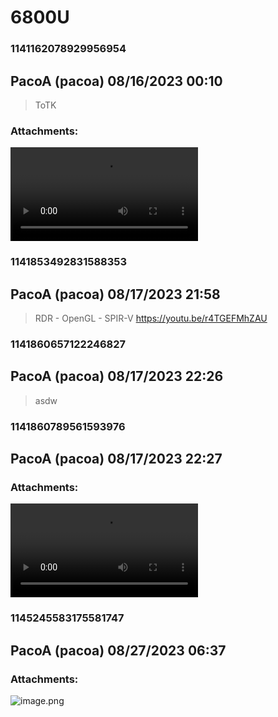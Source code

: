 # 6800U
### 1141162078929956954
## PacoA (pacoa) 08/16/2023 00:10 

> ToTK
### Attachments: 
![SPOILER_2023-08-16_00-03-50.mp4](https://yuzudiscordbackup.s3.us-west-2.amazonaws.com/files-media/1141162078929956954_SPOILER_2023-08-16_00-03-50.mp4)

### 1141853492831588353
## PacoA (pacoa) 08/17/2023 21:58 

> RDR  - OpenGL -  SPIR-V
> https://youtu.be/r4TGEFMhZAU

### 1141860657122246827
## PacoA (pacoa) 08/17/2023 22:26 

> asdw

### 1141860789561593976
## PacoA (pacoa) 08/17/2023 22:27 

> 
### Attachments: 
![2023-08-17_22-24-06.mp4](https://yuzudiscordbackup.s3.us-west-2.amazonaws.com/files-media/1141860789561593976_2023-08-17_22-24-06.mp4)

### 1145245583175581747
## PacoA (pacoa) 08/27/2023 06:37 

> 
### Attachments: 
![image.png](https://yuzudiscordbackup.s3.us-west-2.amazonaws.com/files-media/1145245583175581747_image.png)


